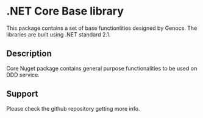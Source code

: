 # .NET Core Base library

This package contains a set of base functionlities designed by Genocs.
The libraries are built using .NET standard 2.1.


## Description

Core Nuget package contains general purpose functionalities to be used on DDD service.


## Support

Please check the github repository getting more info.